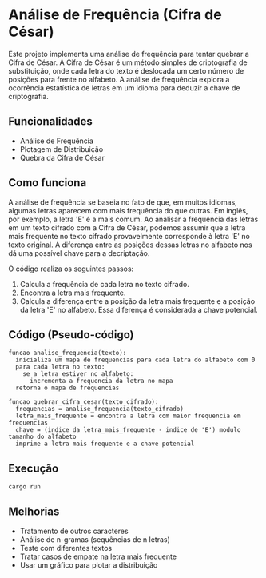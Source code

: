 # Análise de Frequência (Cifra de César)

Este projeto implementa uma análise de frequência para tentar quebrar a Cifra de César. A Cifra de César é um método simples de criptografia de substituição, onde cada letra do texto é deslocada um certo número de posições para frente no alfabeto. A análise de frequência explora a ocorrência estatística de letras em um idioma para deduzir a chave de criptografia.

## Funcionalidades

*   Análise de Frequência
*   Plotagem de Distribuição
*   Quebra da Cifra de César

## Como funciona

A análise de frequência se baseia no fato de que, em muitos idiomas, algumas letras aparecem com mais frequência do que outras. Em inglês, por exemplo, a letra 'E' é a mais comum. Ao analisar a frequência das letras em um texto cifrado com a Cifra de César, podemos assumir que a letra mais frequente no texto cifrado provavelmente corresponde à letra 'E' no texto original. A diferença entre as posições dessas letras no alfabeto nos dá uma possível chave para a decriptação.

O código realiza os seguintes passos:

1.  Calcula a frequência de cada letra no texto cifrado.
2.  Encontra a letra mais frequente.
3.  Calcula a diferença entre a posição da letra mais frequente e a posição da letra 'E' no alfabeto. Essa diferença é considerada a chave potencial.

## Código (Pseudo-código)

```
funcao analise_frequencia(texto):
  inicializa um mapa de frequencias para cada letra do alfabeto com 0
  para cada letra no texto:
    se a letra estiver no alfabeto:
      incrementa a frequencia da letra no mapa
  retorna o mapa de frequencias

funcao quebrar_cifra_cesar(texto_cifrado):
  frequencias = analise_frequencia(texto_cifrado)
  letra_mais_frequente = encontra a letra com maior frequencia em frequencias
  chave = (indice da letra_mais_frequente - indice de 'E') modulo tamanho do alfabeto
  imprime a letra mais frequente e a chave potencial
```

## Execução

```bash
cargo run
```

## Melhorias

*   Tratamento de outros caracteres
*   Análise de n-gramas (sequências de n letras)
*   Teste com diferentes textos
*   Tratar casos de empate na letra mais frequente
*   Usar um gráfico para plotar a distribuição

